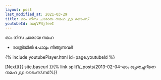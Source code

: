 ```yaml
---
layout: post
last_modified_at: 2021-03-29
title: ഓം നിസ ചാരായ നമഹ ൧൧ ടൈംസ്
youtubeId: axqVP4jfeeI
---
```

 
 
 ഓം നിസ ചാരായ നമഹ 
 
 -  രാത്രിയിൽ പോലും നീങ്ങുന്നവർ 
 
  
 
  
 
 
 
 
 
 


{% include youtubePlayer.html id=page.youtubeId %}
 
[Next]({{ site.baseurl }}{% link  split1/_posts/2013-02-04-ഓം പ്രേതച്ചറിനെ നമഹ ൧൧ ടൈംസ്.md%})
 

